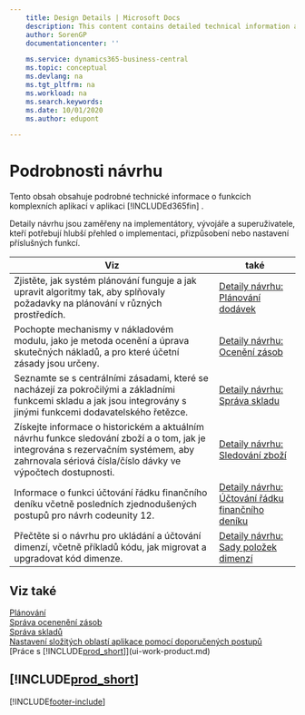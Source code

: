 ```yaml
---
    title: Design Details | Microsoft Docs
    description: This content contains detailed technical information about complex application features in Business Central.
    author: SorenGP
    documentationcenter: ''

    ms.service: dynamics365-business-central
    ms.topic: conceptual
    ms.devlang: na
    ms.tgt_pltfrm: na
    ms.workload: na
    ms.search.keywords:
    ms.date: 10/01/2020
    ms.author: edupont

---
```

# Podrobnosti návrhu
Tento obsah obsahuje podrobné technické informace o funkcích komplexních aplikací v aplikaci [!INCLUDE<g0>d365fin</g0>] .

Detaily návrhu jsou zaměřeny na implementátory, vývojáře a superuživatele, kteří potřebují hlubší přehled o implementaci, přizpůsobení nebo nastavení příslušných funkcí.

| **Viz** | **také** |
|------------|-------------|  
| Zjistěte, jak systém plánování funguje a jak upravit algoritmy tak, aby splňovaly požadavky na plánování v různých prostředích. | [Detaily návrhu: Plánování dodávek](design-details-supply-planning.md) |
| Pochopte mechanismy v nákladovém modulu, jako je metoda ocenění a úprava skutečných nákladů, a pro které účetní zásady jsou určeny. | [Detaily návrhu: Ocenění zásob](design-details-inventory-costing.md) |
| Seznamte se s centrálními zásadami, které se nacházejí za pokročilými a základními funkcemi skladu a jak jsou integrovány s jinými funkcemi dodavatelského řetězce. | [Detaily návrhu: Správa skladu](design-details-warehouse-management.md) |
| Získejte informace o historickém a aktuálním návrhu funkce sledování zboží a o tom, jak je integrována s rezervačním systémem, aby zahrnovala sériová čísla/číslo dávky ve výpočtech dostupnosti. | [Detaily návrhu: Sledování zboží](design-details-item-tracking.md) |
| Informace o funkci účtování řádku finančního deníku včetně posledních zjednodušených postupů pro návrh codeunity 12. | [Detaily návrhu: Účtování řádku finančního deníku](design-details-general-journal-post-line.md) |
| Přečtěte si o návrhu pro ukládání a účtování dimenzí, včetně příkladů kódu, jak migrovat a upgradovat kód dimenze. | [Detaily návrhu: Sady položek dimenzí](design-details-dimension-set-entries.md) |

## Viz také
[Plánování](production-planning.md)     
[Správa ocenenění zásob](finance-manage-inventory-costs.md)     
[Správa skladů](warehouse-manage-warehouse.md)     
[Nastavení složitých oblastí aplikace pomocí doporučených postupů](set-up-complex-application-areas-using-best-practices.md)    
[Práce s [!INCLUDE[prod_short](includes/prod_short.md)]](ui-work-product.md)

## [!INCLUDE[prod_short](includes/free_trial_md.md)]


[!INCLUDE[footer-include](includes/footer-banner.md)]